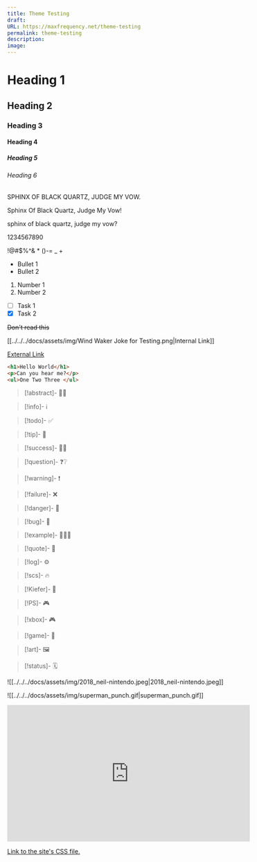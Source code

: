 ```yaml
---
title: Theme Testing
draft: 
URL: https://maxfrequency.net/theme-testing
permalink: theme-testing
description: 
image: 
---
```

# Heading 1
## Heading 2
### Heading 3
#### Heading 4
##### Heading 5
###### Heading 6

SPHINX OF BLACK QUARTZ, JUDGE MY VOW.

Sphinx Of Black Quartz, Judge My Vow!

sphinx of black quartz, judge my vow?

1234567890

!@#$%^& * ()-= _ +

- Bullet 1
- Bullet 2

1. Number 1
2. Number 2

- [ ] Task 1
- [x] Task 2

~~Don't read this~~

[[../../../docs/assets/img/Wind Waker Joke for Testing.png|Internal Link]]

[External Link](https://en.wikipedia.org/wiki/Link_(The_Legend_of_Zelda))

```html
<h1>Hello World</h1>
<p>Can you hear me?</p>
<ul>One Two Three </ul>
```


> [!abstract]- 
> 👋🏻

> [!info]- 
> ℹ️

> [!todo]- 
> ✅

> [!tip]- 
> 👛

> [!success]- 
> ✌🏻

> [!question]- 
> ❓❔

> [!warning]- 
> ❗

> [!failure]- 
> ❌

> [!danger]- 
> 🚨

> [!bug]- 
> 🐛

> [!example]- 
> 👩🏻‍🏫

> [!quote]- 
> 💭

> [!log]- 
> ⚙️

> [!scs]- 
> 🔥

> [!Kiefer]- 
> 🎥

> [!PS]- 
> 🎮

> [!xbox]- 
> 🎮

> [!game]-
> 👾

> [!art]-
> 🖼

> [!status]-
> 🗓️

![[../../../docs/assets/img/2018_neil-nintendo.jpeg|2018_neil-nintendo.jpeg]]

![[../../../docs/assets/img/superman_punch.gif|superman_punch.gif]]

<div class=iframe-container>
<iframe width="560" height="315" src="https://www.youtube-nocookie.com/embed/I7WEg5yZOqE?si=3GUXjvpABvpHAY8G" title="YouTube video player" frameborder="0" allow="accelerometer; autoplay; clipboard-write; encrypted-media; gyroscope; picture-in-picture; web-share" referrerpolicy="strict-origin-when-cross-origin" allowfullscreen></iframe>
</div>

[Link to the site's CSS file.](https://publish-01.obsidian.md/access/26f4d6fa29d2725bd96eb07bcfb6decb/publish.css)

